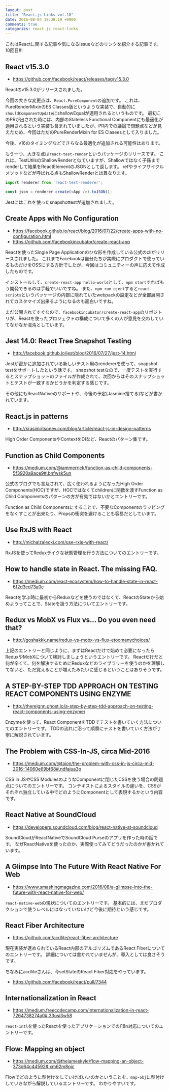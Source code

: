 ```yaml
---
layout: post
title: "React.js Links vol.10"
date: 2016-08-04 19:38:19 +0900
comments: true
categories: react.js react-links
---
```


これはReactに関する記事や気になるissueなどのリンクを紹介する記事です。
10回目!!!

<!-- more -->

## React v15.3.0

* https://github.com/facebook/react/releases/tag/v15.3.0

Reactのv15.3.0がリリースされました。

今回の大きな変更点は、`React.PureComponent`の追加です。
これは、PureRenderMixinのES Classes版というような実装で、自動的に`shouldComponentUpdate`にshallowEqualが適用されるというものです。
最初このPRが出された時には、内部のStateless Functional Componentにも最適化が適用されるという実装も含まれていましたが、PR内での議論で問題点などが見えたため、今回はただのPureRenderMixin for ES Claseesとして入りました。

今後、v16のタイミングなどでさらなる最適化が追加される可能性はあります。

もう一つ、大きな点は`react-test-render`というパッケージのリリースです。
これは、TestUtilsのShallowRenderと似ていますが、Shallowではなく子孫までrenderして結果をReactElementのJSONとして返します。
refやライフサイクルメソッドなどが呼ばれる点もShallowRenderとは異なります。

```js
import renderer from 'react-test-renderer';

const json = renderer.create(<App />).toJSON();
```

Jestにはこれを使ったsnapshottestが追加されました。


## Create Apps with No Configuration

* https://facebook.github.io/react/blog/2016/07/22/create-apps-with-no-configuration.html
* https://github.com/facebookincubator/create-react-app

Reactを使ったSingle Page Applicationのひな形を作成している公式のcliがリリースされました。
これまでFacebookは自分たちが実際にプロダクトで使っているものだけをOSSにする方針でしたが、今回はコミュニティーの声に応えて作成したものです。

インストールして、`create-react-app hello-world`として、`npm start`すればもう開発できるのは手軽でいいですね。
また、`npm run eject`すると`react-scripts`というパッケージの内部に隠れていたwebpackの設定などが全部展開されてカスタマイズ出来るようになるのも面白いですね。

まだ公開されてすぐなので、`facebookincubator/create-react-app`のリポジトリが、Reactを使ったプロジェクトの構成について多くの人が意見を交わしていてなかなか混沌としています。

## Jest 14.0: React Tree Snapshot Testing

* http://facebook.github.io/jest/blog/2016/07/27/jest-14.html

Jestが密かに追加されている新しいテスト用のrendererを使って、snapshot testをサポートしたという話です。
snapshot testなので、一度テストを実行するとスナップショットのファイルが作成されて、次回からはそのスナップショットとテストが一致するかどうかを判定する感じです。

その他にもReactNativeのサポートや、今後の予定(Jasmine捨てる)などが書かれています。

## React.js in patterns

* http://krasimirtsonev.com/blog/article/react-js-in-design-patterns

High Order ComponentsやContextをDIなど、Reactのパターン集です。

## Function as Child Components

* https://medium.com/@iammerrick/function-as-child-components-5f3920a9ace9#.bnfwsk5un

公式のブログでも言及されて、広く使われるようになったHigh Order Components(HOC)ですが、HOCではなくてchildrenに関数を渡すFunction as Child Componentsのパターンの方が有効ではないかとエントリーです。

Function as Child Componentsにすることで、不要なComponentのラッピングをなくすことが出来たり、Propsの衝突を避けることも容易だとしています。

## Use RxJS with React

* http://michalzalecki.com/use-rxjs-with-react/

RxJSを使ってReduxライクな状態管理を行う方法についてのエントリーです。

## How to handle state in React. The missing FAQ.

* https://medium.com/react-ecosystem/how-to-handle-state-in-react-6f2d3cd73a0c

Reactを学ぶ時に最初からReduxなどを使うのではなくて、ReactのStateから始めようってことで、Stateを扱う方法についてエントリーです。

## Redux vs MobX vs Flux vs... Do you even need that?

* http://goshakkk.name/redux-vs-mobx-vs-flux-etoomanychoices/

上記のエントリーと同じように、まずはReactだけで始めて必要になったらReduxやMobXについて検討しましょうというエントリーです。
Reactだけだと何が辛くて、何を解決するためにReduxなどのライブラリーを使うのかを理解してないと、ただ覚えることが増えたみたいに感じるということはありそうです。

## A STEP-BY-STEP TDD APPROACH ON TESTING REACT COMPONENTS USING ENZYME

* http://thereignn.ghost.io/a-step-by-step-tdd-approach-on-testing-react-components-using-enzyme/

Enzymeを使って、React ComponentをTDDでテストを書いていく方法についてのエントリーです。
TDDの流れに沿って順番にテストを書いていく方法が丁寧に解説されています。

## The Problem with CSS-In-JS, circa Mid-2016

* https://medium.com/@taion/the-problem-with-css-in-js-circa-mid-2016-14060e69bf68#.ndfajua3p

CSS in JSやCSS ModulesのようなComponentに閉じたCSSを使う場合の問題点についてのエントリーです。
コンテキストによるスタイルの違いを、CSSがそれぞれ独立している中でどのようにComponentとして表現するかという内容です。

## React Native at SoundCloud

* https://developers.soundcloud.com/blog/react-native-at-soundcloud

SoundCloudがReactNativeでSoundCloud Purseのアプリを作った時の話です。
なぜReactNativeを使ったのか、実際使ってみてどうだったのかが書かれています。

## A Glimpse Into The Future With React Native For Web

* https://www.smashingmagazine.com/2016/08/a-glimpse-into-the-future-with-react-native-for-web/

`react-native-web`の現状についてのエントリーです。
基本的には、まだプロダクションで使うレベルにはなっていないけど今後に期待という感じです。

## React Fiber Architecture

* https://github.com/acdlite/react-fiber-architecture

現在実装が進められているReact内部のアルゴリズムであるReact Fiberについてのエントリーです。
詳細については書かれていませんが、導入としては良さそうです。

ちなみにacdliteさんは、今setStateのReact Fiber対応をやっています。

* https://github.com/facebook/react/pull/7344

## Internationalization in React

* https://medium.freecodecamp.com/internationalization-in-react-7264738274a0#.33osi3w58

`react-intl`を使ったReactを使ったアプリケーションでのi18n対応についてのエントリーです。

## Flow: Mapping an object

* https://medium.com/@thejameskyle/flow-mapping-an-object-373d64c44592#.xm62m8pic

Flowでどのように型付けをしていけばいいのかということを、`map-obj`に型付けしていきながら解説しているエントリーです。
わかりやすいです。
